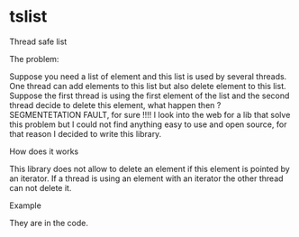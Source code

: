 # tslist
Thread safe list

The problem:

Suppose you need a list of element and this list is used by several threads. One thread can add elements to this list but also delete element to this list.
Suppose the first thread is using the first element of the list and the second thread decide to delete this element, what happen then ? SEGMENTETATION FAULT, for sure !!!!
I look into the web for a lib that solve this problem but I could not find anything easy to use and open source, for that reason I decided to write this library.


How does it works

This library does not allow to delete an element if this element is pointed by an iterator. If a thread is using an element with an iterator the other thread can not delete it.


Example

They are in the code.




